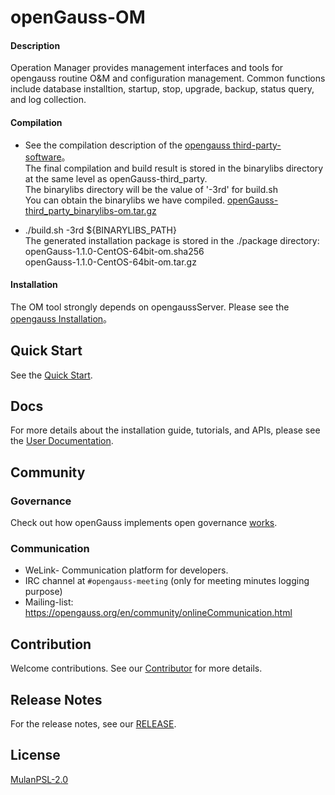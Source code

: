 # openGauss-OM

#### Description
Operation Manager provides management interfaces and tools for opengauss routine O&M and  configuration management.
Common functions include database installtion, startup, stop, upgrade, backup, status query, and log collection.

#### Compilation

- See the compilation description of the [opengauss third-party-software](https://gitee.com/opengauss/openGauss-server/blob/master/README.en.md#compiling-third-party-software)。                     
  The final compilation and build result is stored in the binarylibs directory at the same level as openGauss-third_party.                
  The binarylibs directory will be the value of '-3rd' for build.sh     
  You can obtain the binarylibs we have compiled. [openGauss-third_party_binarylibs-om.tar.gz](https://opengauss.obs.cn-south-1.myhuaweicloud.com/latest/binarylibs/openGauss-third_party_binarylibs-om.tar.gz)

- ./build.sh -3rd ${BINARYLIBS_PATH}              
  The generated installation package is stored in the ./package directory:                 
  openGauss-1.1.0-CentOS-64bit-om.sha256               
  openGauss-1.1.0-CentOS-64bit-om.tar.gz              
   
#### Installation

The OM tool strongly depends on opengaussServer. Please see the [opengauss Installation](https://opengauss.org/zh/docs/latest/docs/installation/installation.html)。

## Quick Start

See the [Quick Start](https://opengauss.org/en/docs/1.1.0/docs/Quickstart/Quickstart.html).

## Docs

For more details about the installation guide, tutorials, and APIs, please see the [User Documentation](https://gitee.com/opengauss/docs).

## Community

### Governance

Check out how openGauss implements open governance [works](https://gitee.com/opengauss/community/blob/master/governance.md).

### Communication

- WeLink- Communication platform for developers.
- IRC channel at `#opengauss-meeting` (only for meeting minutes logging purpose)
- Mailing-list: https://opengauss.org/en/community/onlineCommunication.html

## Contribution

Welcome contributions. See our [Contributor](https://opengauss.org/en/contribution.html) for more details.

## Release Notes

For the release notes, see our [RELEASE](https://opengauss.org/en/docs/1.1.0/docs/Releasenotes/Releasenotes.html).

## License

[MulanPSL-2.0](http://license.coscl.org.cn/MulanPSL2/)